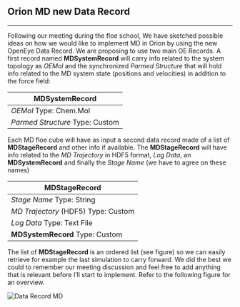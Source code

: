## Orion MD new Data Record

---------------------------

Following our meeting during the floe school, We have sketched possible ideas 
on how we would like to implement MD in Orion by using the new OpenEye Data 
Record. We are proposing to use two main OE Records. A first record named 
**MDSystemRecord** will carry info related to the system topology as *OEMol* 
and the synchronized *Parmed Structure* that will hold info related to the 
MD system state (positions and velocities) in addition to the force field:  

|**MDSystemRecord**|  
| ---------------- |  
|*OEMol*    Type: Chem.Mol|  
|*Parmed Structure*  Type: Custom|  

Each MD floe cube will have as input a second data record made of a list of 
**MDStageRecord** and other info if available. The **MDStageRecord** will have 
info related to the *MD Trajectory* in HDF5 format, *Log Data*, 
an **MDSystemRecord** and finally the *Stage Name* (we have to agree on these names)

|**MDStageRecord**|
| --------------- |
|*Stage Name*  Type: String|  
|*MD Trajectory* (HDF5)   Type: Custom|  
|*Log Data*   Type: Text File|  
|**MDSystemRecord**   Type: Custom|  

The list of **MDStageRecord** is an ordered list (see figure) so we can easily 
retrieve for example the last simulation to carry forward. We did the best we could 
to remember our meeting discussion and feel free to add anything that is relevant 
before I’ll start to implement. Refer to the following figure for an overview.  

![Data Record MD](https://github.com/oess/openmm_orion/tree/gcalabro_data_record/MD_Data_Record/images/Plan_MD_DataRecord.png)

